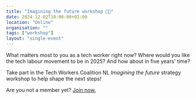 ```yaml
---
title: "Imagining the future workshop 🔮✨"
date: 2024-12-02T18:00:00+01:00
location: "Online"
organisation: ""
tags: ["workshop"]
layout: "single-event"
---
```


What matters most to you as a tech worker right now? Where would you like the tech labour movement to be in 2025? And how about in five years' time?

Take part in the Tech Workers Coalition NL _Imagining the future_ strategy workshop to help shape the next steps!

Are you not a member yet? [Join now.](join)

